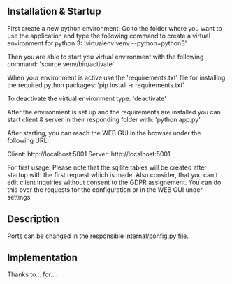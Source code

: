 

## Installation & Startup

First create a new python environment.
Go to the folder where you want to use the application and type the following command to create a virtual environment for python 3:
'virtualenv venv --python=python3'

Then you are able to start you virtual environment with the following command:
'source venv/bin/activate'

When your environment is active use the 'requirements.txt' file for installing the required python packages:
'pip install -r requirements.txt'

To deactivate the virtual environment type:
'deactivate'

After the environment is set up and the requirements are installed you can start client & server in their responding folder with:
'python app.py'

After starting, you can reach the WEB GUI in the browser under the following URL:

Client: http://localhost:5001
Server: http://localhost:5001


For first usage:
Please note that the sqllite tables will be created after startup with the first request which is made.
Also consider, that you can't edit client inquiries without consent to the GDPR assignement. 
You can do this over the requests for the configuration or in the WEB GUI under settings.

## Description


Ports can be changed in the responsible internal/config.py file.

## Implementation
Thanks to...  for....